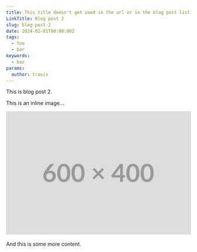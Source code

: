 ```yaml
---
title: This title doesn't get used in the url or in the blog post list
LinkTitle: Blog post 2
slug: blog-post-2
date: 2024-02-01T00:00:00Z
tags:
  - foo
  - bar
keywords:
  - baz
params:
  author: travis
---
```


This is blog post 2.

This is an inline image...

![image](image.svg)

And this is some more content.
